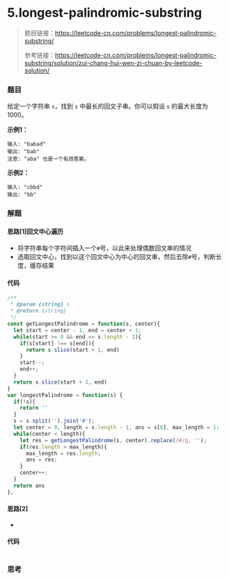 # 5.longest-palindromic-substring

> 题目链接：https://leetcode-cn.com/problems/longest-palindromic-substring/
>
> 参考链接：https://leetcode-cn.com/problems/longest-palindromic-substring/solution/zui-chang-hui-wen-zi-chuan-by-leetcode-solution/

### 题目

给定一个字符串 `s`，找到 `s` 中最长的回文子串。你可以假设 `s` 的最大长度为 1000。

**示例1：**

```
输入: "babad"
输出: "bab"
注意: "aba" 也是一个有效答案。
```

**示例2：**

```
输入: "cbbd"
输出: "bb"
```



### 解题

#### 思路[1]回文中心遍历

* 将字符串每个字符间插入一个`#`号，以此来处理偶数回文串的情况
* 选取回文中心，找到以这个回文中心为中心的回文串，然后去除`#`号，判断长度，缓存结果

#### 代码

```javascript
/**
 * @param {string} s
 * @return {string}
 */
const getLongestPalindrome = function(s, center){
  let start = center - 1, end = center + 1;
  while(start >= 0 && end <= s.length - 1){
    if(s[start] !== s[end]){
      return s.slice(start + 1, end)
    }
    start--;
    end++;
  }
  return s.slice(start + 1, end)
}
var longestPalindrome = function(s) {
  if(!s){
    return ''
  }
  s = s.split('').join('#');
  let center = 0, length = s.length - 1, ans = s[0], max_length = 1;
  while(center < length){
    let res = getLongestPalindrome(s, center).replace(/#/g, '');
    if(res.length > max_length){
      max_length = res.length;
      ans = res;
    }
    center++;
  }
  return ans
};
```

#### 思路[2]

* 

#### 代码

```javascript

```

#### 

### 思考